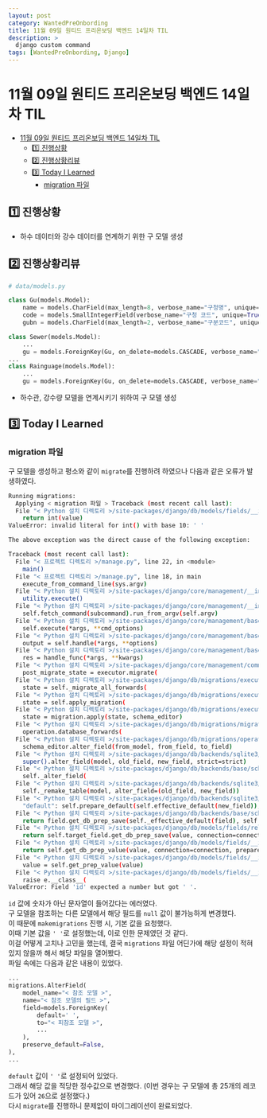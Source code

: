 ```yaml
---
layout: post
category: WantedPreOnbording
title: 11월 09일 원티드 프리온보딩 백엔드 14일차 TIL
description: >
  django custom command
tags: [WantedPreOnbording, Django]
---
```

# 11월 09일 원티드 프리온보딩 백엔드 14일차 TIL

- [11월 09일 원티드 프리온보딩 백엔드 14일차 TIL](#11월-09일-원티드-프리온보딩-백엔드-14일차-til)
  - [1️⃣ 진행상황](#1️⃣진행상황)
  - [2️⃣ 진행상황리뷰](#2️⃣진행상황리뷰)
  - [3️⃣ Today I Learned](#3️⃣today-i-learned)
    - [migration 파일](#migration-파일)

## 1️⃣ 진행상황

- 하수 데이터와 강수 데이터를 연계하기 위한 구 모델 생성

## 2️⃣ 진행상황리뷰

```python
# data/models.py

class Gu(models.Model):
    name = models.CharField(max_length=8, verbose_name="구청명", unique=True)
    code = models.SmallIntegerField(verbose_name="구청 코드", unique=True, null=True)
    gubn = models.CharField(max_length=2, verbose_name="구분코드", unique=True, null=True)

class Sewer(models.Model):
    ...
    gu = models.ForeignKey(Gu, on_delete=models.CASCADE, verbose_name="구청")
...
class Rainguage(models.Model):
    ...
    gu = models.ForeignKey(Gu, on_delete=models.CASCADE, verbose_name="구청")

```
- 하수관, 강수량 모델을 연계시키기 위하여 구 모델 생성


## 3️⃣ Today I Learned

### migration 파일

구 모델을 생성하고 평소와 같이 `migrate`를 진행하려 하였으나 다음과 같은 오류가 발생하였다.
```bash
Running migrations:
  Applying < migration 파일 > Traceback (most recent call last):
  File "< Python 설치 디렉토리 >/site-packages/django/db/models/fields/__init__.py", line 2018, in get_prep_value
    return int(value)
ValueError: invalid literal for int() with base 10: ' '

The above exception was the direct cause of the following exception:

Traceback (most recent call last):
  File "< 프로젝트 디렉토리 >/manage.py", line 22, in <module>
    main()
  File "< 프로젝트 디렉토리 >/manage.py", line 18, in main
    execute_from_command_line(sys.argv)
  File "< Python 설치 디렉토리 >/site-packages/django/core/management/__init__.py", line 446, in execute_from_command_line
    utility.execute()
  File "< Python 설치 디렉토리 >/site-packages/django/core/management/__init__.py", line 440, in execute
    self.fetch_command(subcommand).run_from_argv(self.argv)
  File "< Python 설치 디렉토리 >/site-packages/django/core/management/base.py", line 402, in run_from_argv
    self.execute(*args, **cmd_options)
  File "< Python 설치 디렉토리 >/site-packages/django/core/management/base.py", line 448, in execute
    output = self.handle(*args, **options)
  File "< Python 설치 디렉토리 >/site-packages/django/core/management/base.py", line 96, in wrapped
    res = handle_func(*args, **kwargs)
  File "< Python 설치 디렉토리 >/site-packages/django/core/management/commands/migrate.py", line 349, in handle
    post_migrate_state = executor.migrate(
  File "< Python 설치 디렉토리 >/site-packages/django/db/migrations/executor.py", line 135, in migrate
    state = self._migrate_all_forwards(
  File "< Python 설치 디렉토리 >/site-packages/django/db/migrations/executor.py", line 167, in _migrate_all_forwards
    state = self.apply_migration(
  File "< Python 설치 디렉토리 >/site-packages/django/db/migrations/executor.py", line 252, in apply_migration
    state = migration.apply(state, schema_editor)
  File "< Python 설치 디렉토리 >/site-packages/django/db/migrations/migration.py", line 130, in apply
    operation.database_forwards(
  File "< Python 설치 디렉토리 >/site-packages/django/db/migrations/operations/fields.py", line 235, in database_forwards
    schema_editor.alter_field(from_model, from_field, to_field)
  File "< Python 설치 디렉토리 >/site-packages/django/db/backends/sqlite3/schema.py", line 174, in alter_field
    super().alter_field(model, old_field, new_field, strict=strict)
  File "< Python 설치 디렉토리 >/site-packages/django/db/backends/base/schema.py", line 788, in alter_field
    self._alter_field(
  File "< Python 설치 디렉토리 >/site-packages/django/db/backends/sqlite3/schema.py", line 457, in _alter_field
    self._remake_table(model, alter_field=(old_field, new_field))
  File "< Python 설치 디렉토리 >/site-packages/django/db/backends/sqlite3/schema.py", line 248, in _remake_table
    "default": self.prepare_default(self.effective_default(new_field)),
  File "< Python 설치 디렉토리 >/site-packages/django/db/backends/base/schema.py", line 425, in effective_default
    return field.get_db_prep_save(self._effective_default(field), self.connection)
  File "< Python 설치 디렉토리 >/site-packages/django/db/models/fields/related.py", line 1146, in get_db_prep_save
    return self.target_field.get_db_prep_save(value, connection=connection)
  File "< Python 설치 디렉토리 >/site-packages/django/db/models/fields/__init__.py", line 925, in get_db_prep_save
    return self.get_db_prep_value(value, connection=connection, prepared=False)
  File "< Python 설치 디렉토리 >/site-packages/django/db/models/fields/__init__.py", line 2703, in get_db_prep_value
    value = self.get_prep_value(value)
  File "< Python 설치 디렉토리 >/site-packages/django/db/models/fields/__init__.py", line 2020, in get_prep_value
    raise e.__class__(
ValueError: Field 'id' expected a number but got ' '.
```
`id` 값에 숫자가 아닌 문자열이 들어갔다는 에러였다.  
구 모델을 참조하는 다른 모델에서 해당 필드를 `null` 값이 불가능하게 변경했다.  
이 때문에 `makemigrations` 진행 시, 기본 값을 요청했다.  
이때 기본 값을 `' '`로 설정했는데, 이로 인한 문제였던 것 같다.  
이걸 어떻게 고치나 고민을 했는데, 결국 `migrations` 파일 어딘가에 해당 설정이 적혀 있지 않을까 해서 해당 파일을 열어봤다.  
파일 속에는 다음과 같은 내용이 있었다.
```python
...
migrations.AlterField(
    model_name="< 참조 모델 >",
    name="< 참조 모델의 필드 >",
    field=models.ForeignKey(
        default=' ',
        to="< 피참조 모델 >",
        ...
    ),
    preserve_default=False,
),
...
```
`default` 값이 `' '`로 설정되어 있었다.  
그래서 해당 값을 적당한 정수값으로 변경했다. (이번 경우는 구 모델에 총 25개의 레코드가 있어 `26`으로 설정했다.)  
다시 `migrate`를 진행하니 문제없이 마이그레이션이 완료되었다.  
